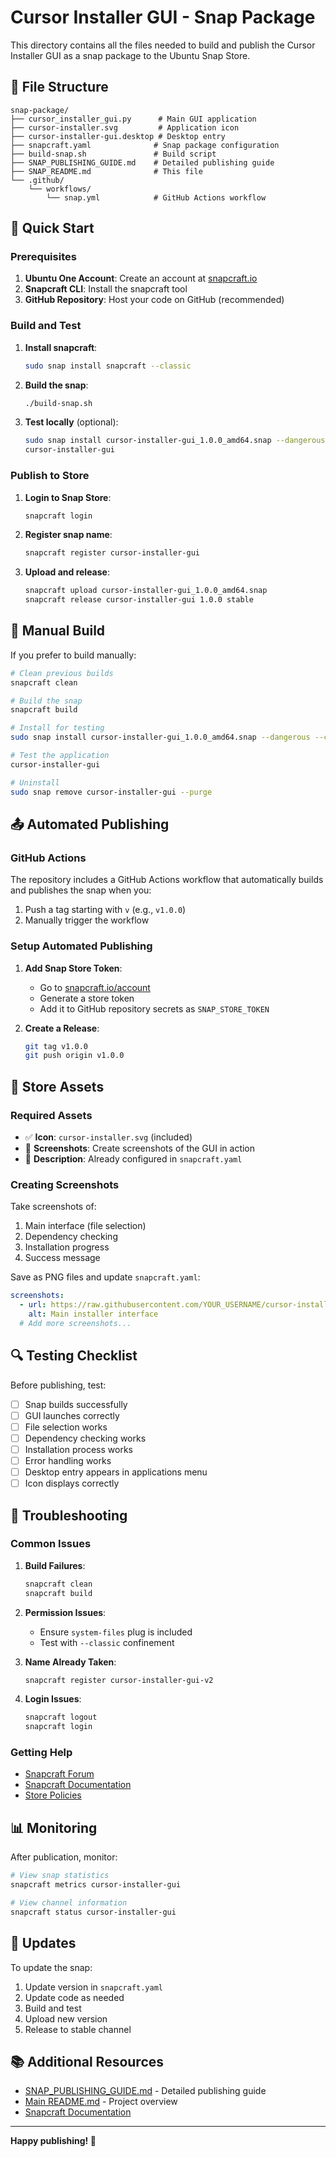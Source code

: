 # Cursor Installer GUI - Snap Package

This directory contains all the files needed to build and publish the Cursor Installer GUI as a snap package to the Ubuntu Snap Store.

## 📁 File Structure

```
snap-package/
├── cursor_installer_gui.py      # Main GUI application
├── cursor-installer.svg         # Application icon
├── cursor-installer-gui.desktop # Desktop entry
├── snapcraft.yaml              # Snap package configuration
├── build-snap.sh               # Build script
├── SNAP_PUBLISHING_GUIDE.md    # Detailed publishing guide
├── SNAP_README.md              # This file
└── .github/
    └── workflows/
        └── snap.yml            # GitHub Actions workflow
```

## 🚀 Quick Start

### Prerequisites

1. **Ubuntu One Account**: Create an account at [snapcraft.io](https://snapcraft.io)
2. **Snapcraft CLI**: Install the snapcraft tool
3. **GitHub Repository**: Host your code on GitHub (recommended)

### Build and Test

1. **Install snapcraft**:

   ```bash
   sudo snap install snapcraft --classic
   ```

2. **Build the snap**:

   ```bash
   ./build-snap.sh
   ```

3. **Test locally** (optional):
   ```bash
   sudo snap install cursor-installer-gui_1.0.0_amd64.snap --dangerous --classic
   cursor-installer-gui
   ```

### Publish to Store

1. **Login to Snap Store**:

   ```bash
   snapcraft login
   ```

2. **Register snap name**:

   ```bash
   snapcraft register cursor-installer-gui
   ```

3. **Upload and release**:
   ```bash
   snapcraft upload cursor-installer-gui_1.0.0_amd64.snap
   snapcraft release cursor-installer-gui 1.0.0 stable
   ```

## 🔧 Manual Build

If you prefer to build manually:

```bash
# Clean previous builds
snapcraft clean

# Build the snap
snapcraft build

# Install for testing
sudo snap install cursor-installer-gui_1.0.0_amd64.snap --dangerous --classic

# Test the application
cursor-installer-gui

# Uninstall
sudo snap remove cursor-installer-gui --purge
```

## 📤 Automated Publishing

### GitHub Actions

The repository includes a GitHub Actions workflow that automatically builds and publishes the snap when you:

1. Push a tag starting with `v` (e.g., `v1.0.0`)
2. Manually trigger the workflow

### Setup Automated Publishing

1. **Add Snap Store Token**:

   - Go to [snapcraft.io/account](https://snapcraft.io/account)
   - Generate a store token
   - Add it to GitHub repository secrets as `SNAP_STORE_TOKEN`

2. **Create a Release**:
   ```bash
   git tag v1.0.0
   git push origin v1.0.0
   ```

## 🎨 Store Assets

### Required Assets

- ✅ **Icon**: `cursor-installer.svg` (included)
- 📸 **Screenshots**: Create screenshots of the GUI in action
- 📝 **Description**: Already configured in `snapcraft.yaml`

### Creating Screenshots

Take screenshots of:

1. Main interface (file selection)
2. Dependency checking
3. Installation progress
4. Success message

Save as PNG files and update `snapcraft.yaml`:

```yaml
screenshots:
  - url: https://raw.githubusercontent.com/YOUR_USERNAME/cursor-installer/main/screenshots/main.png
    alt: Main installer interface
  # Add more screenshots...
```

## 🔍 Testing Checklist

Before publishing, test:

- [ ] Snap builds successfully
- [ ] GUI launches correctly
- [ ] File selection works
- [ ] Dependency checking works
- [ ] Installation process works
- [ ] Error handling works
- [ ] Desktop entry appears in applications menu
- [ ] Icon displays correctly

## 🐛 Troubleshooting

### Common Issues

1. **Build Failures**:

   ```bash
   snapcraft clean
   snapcraft build
   ```

2. **Permission Issues**:

   - Ensure `system-files` plug is included
   - Test with `--classic` confinement

3. **Name Already Taken**:

   ```bash
   snapcraft register cursor-installer-gui-v2
   ```

4. **Login Issues**:
   ```bash
   snapcraft logout
   snapcraft login
   ```

### Getting Help

- [Snapcraft Forum](https://forum.snapcraft.io/)
- [Snapcraft Documentation](https://snapcraft.io/docs)
- [Store Policies](https://snapcraft.io/docs/store-policies)

## 📊 Monitoring

After publication, monitor:

```bash
# View snap statistics
snapcraft metrics cursor-installer-gui

# View channel information
snapcraft status cursor-installer-gui
```

## 🔄 Updates

To update the snap:

1. Update version in `snapcraft.yaml`
2. Update code as needed
3. Build and test
4. Upload new version
5. Release to stable channel

## 📚 Additional Resources

- [SNAP_PUBLISHING_GUIDE.md](SNAP_PUBLISHING_GUIDE.md) - Detailed publishing guide
- [Main README.md](../README.md) - Project overview
- [Snapcraft Documentation](https://snapcraft.io/docs)

---

**Happy publishing! 🚀**

